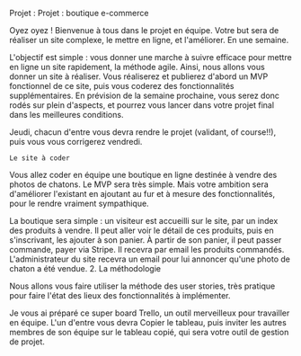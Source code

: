 

Projet : Projet : boutique e-commerce

Oyez oyez ! Bienvenue à tous dans le projet en équipe. Votre but sera de réaliser un site complexe, le mettre en ligne, et l'améliorer. En une semaine.

L'objectif est simple : vous donner une marche à suivre efficace pour mettre en ligne un site rapidement, la méthode agile. Ainsi, nous allons vous donner un site à réaliser. Vous réaliserez et publierez d'abord un MVP fonctionnel de ce site, puis vous coderez des fonctionnalités supplémentaires. En prévision de la semaine prochaine, vous serez donc rodés sur plein d'aspects, et pourrez vous lancer dans votre projet final dans les meilleures conditions.

Jeudi, chacun d'entre vous devra rendre le projet (validant, of course!!), puis vous vous corrigerez vendredi.

    Le site à coder

Vous allez coder en équipe une boutique en ligne destinée à vendre des photos de chatons. Le MVP sera très simple. Mais votre ambition sera d'améliorer l'existant en ajoutant au fur et à mesure des fonctionnalités, pour le rendre vraiment sympathique.

La boutique sera simple : un visiteur est accueilli sur le site, par un index des produits à vendre. Il peut aller voir le détail de ces produits, puis en s'inscrivant, les ajouter à son panier. À partir de son panier, il peut passer commande, payer via Stripe. Il recevra par email les produits commandés. L'administrateur du site recevra un email pour lui annoncer qu'une photo de chaton a été vendue. 2. La méthodologie

Nous allons vous faire utiliser la méthode des user stories, très pratique pour faire l'état des lieux des fonctionnalités à implémenter.

Je vous ai préparé ce super board Trello, un outil merveilleux pour travailler en équipe. L'un d'entre vous devra Copier le tableau, puis inviter les autres membres de son équipe sur le tableau copié, qui sera votre outil de gestion de projet.
